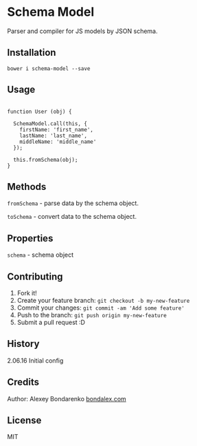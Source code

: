 # Schema Model

Parser and compiler for JS models by JSON schema. 

## Installation

```
bower i schema-model --save
```

## Usage

```

function User (obj) {
  
  SchemaModel.call(this, {
    firstName: 'first_name',
    lastName: 'last_name',
    middleName: 'middle_name'
  });
  
  this.fromSchema(obj);
}
```

## Methods

`fromSchema` - parse data by the schema object.

`toSchema` - convert data to the schema object.

## Properties

`schema` - schema object

## Contributing

1. Fork it!
2. Create your feature branch: `git checkout -b my-new-feature`
3. Commit your changes: `git commit -am 'Add some feature'`
4. Push to the branch: `git push origin my-new-feature`
5. Submit a pull request :D

## History

2.06.16 Initial config

## Credits

Author: Alexey Bondarenko [bondalex.com](bondalex.com)

## License

MIT
